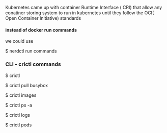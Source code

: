 Kubernetes came up with container Runtime Interface ( CRI) that allow any conatiner storing system to run in kubernetes until they follow the OCI( Open Container Initiative) standards 

#### instead of docker run commands 

we could use 

$ nerdctl run commands


### CLI - crictl commands 

$ crictl 

$ crictl pull busybox

$ crictl images 

$ crictl ps -a

$ crictl logs 

$ crictl pods 


